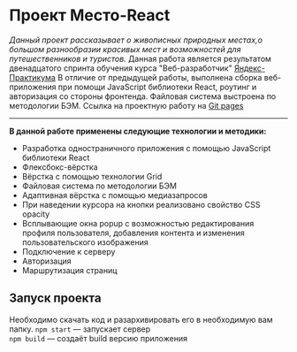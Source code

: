 # Проект Место-React #
*Данный проект рассказывает о живописных природных местах,о большом разнообразии красивых мест и возможностей для путешественников и туристов.*
Данная работа является результатом двенадцатого спринта обучения курса "Веб-разработчик" [Яндекс-Практикума](https://practicum.yandex.ru/ "Сайт Яндекс-Практикума")
В отличие от предыдущей работы, выполнена сборка веб-приложения при помощи JavaScript библиотеки React, роутинг и авторизация со стороны фронтенда. Файловая система выстроена по методологии БЭМ.
Ссылка на проектную работу на [Git pages](https://github.com/andreiklepko88/mesto-react/ "Ссылка на сайт Проект Место")
***
**В данной работе применены следующие технологии и методики:**
* Разработка одностраничного приложения с помощью JavaScript библиотеки React
* Флексбокс-вёрстка
* Вёрстка с помощью технологии Grid
* Файловая система по методологии БЭМ
* Адаптивная вёрстка с помощью медиазапросов
* При наведении курсора на кнопки реализовано свойство CSS opacity
* Всплывающие окна popup с возможностью редактирования профиля пользователя, добавления контента и изменения пользовательского изображения
* Подключение к серверу
* Авторизация
* Маршрутизация страниц

## Запуск проекта
Необходимо скачать код и разархивировать его в необходимую вам папку.
`npm start` — запускает сервер   
`npm build` — создаёт build версию приложения
